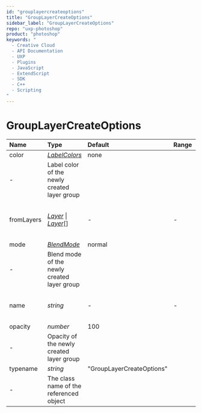 ```yaml
---
id: "grouplayercreateoptions"
title: "GroupLayerCreateOptions"
sidebar_label: "GroupLayerCreateOptions"
repo: "uxp-photoshop"
product: "photoshop"
keywords: "
  - Creative Cloud
  - API Documentation
  - UXP
  - Plugins
  - JavaScript
  - ExtendScript
  - SDK
  - C++
  - Scripting
"
---
```


# GroupLayerCreateOptions

| Name | Type | Default | Range | Description |
| :------ | :------ | :------ | :------ | :------ |
| color | [*LabelColors*](/ps_reference/modules/constants/#labelcolors) | none
 | - | Label color of the newly created layer group |
| fromLayers | [*Layer*](/ps_reference/classes/layer/) \| [*Layer*](/ps_reference/classes/layer/)[] | - | - | Layer(s) to populate the newly created group |
| mode | [*BlendMode*](/ps_reference/modules/constants/#blendmode) | normal
 | - | Blend mode of the newly created layer group |
| name | *string* | - | - | Name of the newly created layer group |
| opacity | *number* | 100
 | - | Opacity of the newly created layer group |
| typename | *string* | &quot;GroupLayerCreateOptions&quot;
 | - | The class name of the referenced object |
